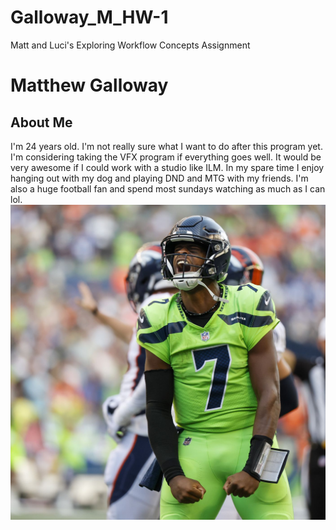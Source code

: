# Galloway_M_HW-1
Matt and Luci's Exploring Workflow Concepts Assignment
<h1>Matthew Galloway</h1>

<h2>About Me</h2>
I'm 24 years old. I'm not really sure what I want to do after this program yet. I'm considering taking the VFX program if everything goes well. It would be very awesome if I could work with a studio like ILM. In my spare time I enjoy hanging out with my dog and playing DND and MTG with my friends. I'm also a huge football fan and spend most sundays watching as much as I can lol.
<img src="./images/IMG_1414.JPG"/>